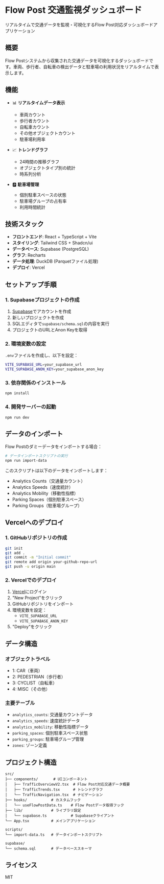 # Flow Post 交通監視ダッシュボード

リアルタイムで交通データを監視・可視化するFlow Post対応ダッシュボードアプリケーション

## 概要

Flow Postシステムから収集された交通データを可視化するダッシュボードです。車両、歩行者、自転車の検出データと駐車場の利用状況をリアルタイムで表示します。

## 機能

- 📊 **リアルタイムデータ表示**
  - 車両カウント
  - 歩行者カウント
  - 自転車カウント
  - その他オブジェクトカウント
  - 駐車場利用率

- 📈 **トレンドグラフ**
  - 24時間の推移グラフ
  - オブジェクトタイプ別の統計
  - 時系列分析

- 🅿️ **駐車場管理**
  - 個別駐車スペースの状態
  - 駐車場グループの占有率
  - 利用時間統計

## 技術スタック

- **フロントエンド**: React + TypeScript + Vite
- **スタイリング**: Tailwind CSS + Shadcn/ui
- **データベース**: Supabase (PostgreSQL)
- **グラフ**: Recharts
- **データ処理**: DuckDB (Parquetファイル処理)
- **デプロイ**: Vercel

## セットアップ手順

### 1. Supabaseプロジェクトの作成

1. [Supabase](https://supabase.com)でアカウントを作成
2. 新しいプロジェクトを作成
3. SQLエディタで`supabase/schema.sql`の内容を実行
4. プロジェクトのURLとAnon Keyを取得

### 2. 環境変数の設定

`.env`ファイルを作成し、以下を設定：

```bash
VITE_SUPABASE_URL=your_supabase_url
VITE_SUPABASE_ANON_KEY=your_supabase_anon_key
```

### 3. 依存関係のインストール

```bash
npm install
```

### 4. 開発サーバーの起動

```bash
npm run dev
```

## データのインポート

Flow Postのダミーデータをインポートする場合：

```bash
# データインポートスクリプトの実行
npm run import-data
```

このスクリプトは以下のデータをインポートします：
- Analytics Counts（交通量カウント）
- Analytics Speeds（速度統計）
- Analytics Mobility（移動性指標）
- Parking Spaces（個別駐車スペース）
- Parking Groups（駐車場グループ）

## Vercelへのデプロイ

### 1. GitHubリポジトリの作成

```bash
git init
git add .
git commit -m "Initial commit"
git remote add origin your-github-repo-url
git push -u origin main
```

### 2. Vercelでのデプロイ

1. [Vercel](https://vercel.com)にログイン
2. "New Project"をクリック
3. GitHubリポジトリをインポート
4. 環境変数を設定：
   - `VITE_SUPABASE_URL`
   - `VITE_SUPABASE_ANON_KEY`
5. "Deploy"をクリック

## データ構造

### オブジェクトラベル
- 1: CAR（車両）
- 2: PEDESTRIAN（歩行者）
- 3: CYCLIST（自転車）
- 4: MISC（その他）

### 主要テーブル
- `analytics_counts`: 交通量カウントデータ
- `analytics_speeds`: 速度統計データ
- `analytics_mobility`: 移動性指標データ
- `parking_spaces`: 個別駐車スペース状態
- `parking_groups`: 駐車場グループ管理
- `zones`: ゾーン定義

## プロジェクト構造

```
src/
├── components/       # UIコンポーネント
│   ├── TrafficOverviewV2.tsx  # Flow Post対応交通データ概要
│   ├── TrafficTrends.tsx      # トレンドグラフ
│   └── TrafficNavigation.tsx  # ナビゲーション
├── hooks/           # カスタムフック
│   └── useFlowPostData.ts    # Flow Postデータ取得フック
├── lib/             # ライブラリ設定
│   └── supabase.ts           # Supabaseクライアント
└── App.tsx          # メインアプリケーション

scripts/
└── import-data.ts   # データインポートスクリプト

supabase/
└── schema.sql       # データベーススキーマ
```

## ライセンス

MIT